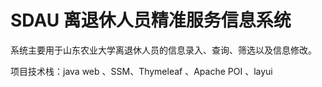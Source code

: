 # SDAU 离退休人员精准服务信息系统

系统主要用于山东农业大学离退休人员的信息录入、查询、筛选以及信息修改。

项目技术栈：java web 、SSM、Thymeleaf 、Apache POI 、layui